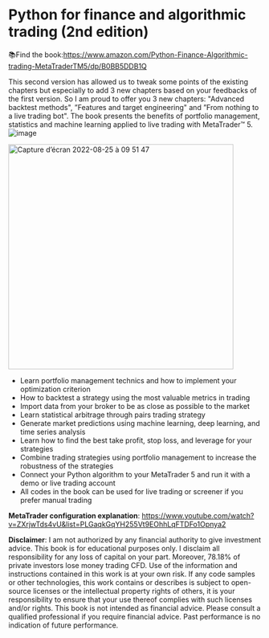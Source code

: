 # Python for finance and algorithmic trading (2nd edition)
📚Find the book:https://www.amazon.com/Python-Finance-Algorithmic-trading-MetaTraderTM5/dp/B0BB5DDB1Q

This second version has allowed us to tweak some points of the existing chapters but especially to add 3 new chapters based on your feedbacks of the first version. So I am proud to offer you 3 new chapters: "Advanced backtest methods", ”Features and target engineering" and ”From nothing to a live trading bot". The book presents the benefits of portfolio management, statistics and machine learning applied to live trading with MetaTrader™ 5. 
![image](https://user-images.githubusercontent.com/82716153/186608349-6e088373-2c7b-4a0f-abea-a33af6c99bb6.png)

<img width="448" alt="Capture d’écran 2022-08-25 à 09 51 47" src="https://user-images.githubusercontent.com/82716153/186607432-d6734f1d-946b-426b-b6f4-e44c0e8679f3.png">



* Learn portfolio management technics and how to implement your optimization criterion
* How to backtest a strategy using the most valuable metrics in trading
* Import data from your broker to be as close as possible to the market
* Learn statistical arbitrage through pairs trading strategy
* Generate market predictions using machine learning, deep learning, and time series analysis
* Learn how to find the best take profit, stop loss, and leverage for your strategies
* Combine trading strategies using portfolio management to increase the robustness of the strategies
* Connect your Python algorithm to your MetaTrader 5 and run it with a demo or live trading account
* All codes in the book can be used for live trading or screener if you prefer manual trading


**MetaTrader configuration explanation**: https://www.youtube.com/watch?v=ZXrjwTds4vU&list=PLGaqkGqYH255Vt9EOhhLqFTDFo1Opnya2






**Disclaimer**: I am not authorized by any financial authority to give investment advice. This book is for educational purposes only. I disclaim all responsibility for any loss of capital on your part. Moreover, 78.18% of private investors lose money trading CFD. Use of the information and instructions contained in this work is at your own risk. If any code samples or other technologies, this work contains or describes is subject to open-source licenses or the intellectual property rights of others, it is your responsibility to ensure that your use thereof complies with such licenses and/or rights. This book is not intended as financial advice. Please consult a qualified professional if you require financial advice. Past performance is no indication of future performance.
